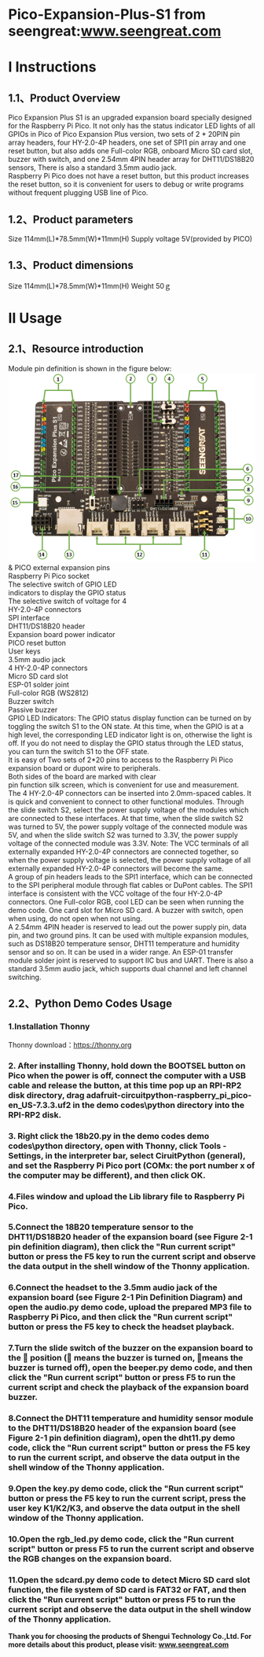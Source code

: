 Pico-Expansion-Plus-S1 from seengreat:www.seengreat.com
 =======================================
# Ⅰ  Instructions
## 1.1、Product Overview
Pico Expansion Plus S1 is an upgraded expansion board specially designed for the Raspberry Pi Pico. It not only has the status indicator LED lights of all GPIOs in Pico of Pico Expansion Plus version, two sets of 2 * 20PIN pin array headers, four HY-2.0-4P headers, one set of SPI1 pin array and one reset button, but also adds one Full-color RGB, onboard Micro SD card slot, buzzer with switch, and one 2.54mm 4PIN header array for DHT11/DS18B20 sensors, There is also a standard 3.5mm audio jack.<br>
Raspberry Pi Pico does not have a reset button, but this product increases the reset button, so it is convenient for users to debug or write programs without frequent plugging USB line of Pico.<br>
## 1.2、Product parameters
Size	114mm(L)*78.5mm(W)*11mm(H)
Supply voltage	5V(provided by PICO)

## 1.3、Product dimensions
Size	114mm(L)*78.5mm(W)*11mm(H)
Weight	50ｇ
# Ⅱ  Usage
## 2.1、Resource introduction
 Module pin definition is shown in the figure below:<br>
![image](https://github.com/seengreat/Pico-Expansion-Plus-S1/blob/main/Pico%20Expnsion%20PLUS%20S1.png)
& PICO external expansion pins<br>
 Raspberry Pi Pico socket<br>
 The selective switch of GPIO LED<br>
 indicators to display the GPIO status<br>
 The selective switch of voltage for 4<br>
    HY-2.0-4P connectors<br>
 SPI interface<br>
 DHT11/DS18B20 header<br>
 Expansion board power indicator<br>
 PICO reset button<br>
 User keys<br>
 3.5mm audio jack<br>
 4 HY-2.0-4P connectors<br>
 Micro SD card slot<br>
 ESP-01 solder joint<br>
 Full-color RGB (WS2812)<br>
 Buzzer switch<br>
 Passive buzzer<br>
GPIO LED Indicators: The GPIO status display function can be turned on by toggling the switch S1 to the ON state. At this time, when the GPIO is at a high level, the corresponding LED indicator light is on, otherwise the light is off. If you do not need to display the GPIO status through the LED status, you can turn the switch S1 to the OFF state.<br>
It is easy of Two sets of 2*20 pins to access to the Raspberry Pi Pico expansion board or dupont wire to peripherals. <br>Both sides of the board are marked with clear<br>
pin function silk screen, which is convenient for use and measurement.<br>
The 4 HY-2.0-4P connectors can be inserted into 2.0mm-spaced cables. It is quick and convenient to connect to other functional modules. Through the slide switch S2, select the power supply voltage of the modules which are connected to these interfaces. At that time, when the slide switch S2 was turned to 5V, the power supply voltage of the connected module was 5V, and when the slide switch S2 was turned to 3.3V, the power supply voltage of the connected module was 3.3V. Note: The VCC terminals of all externally expanded HY-2.0-4P connectors are connected together, so when the power supply voltage is selected, the power supply voltage of all externally expanded HY-2.0-4P connectors will become the same.<br>
A group of pin headers leads to the SPI1 interface, which can be connected to the SPI peripheral module through flat cables or DuPont cables. The SPI1 interface is consistent with the VCC voltage of the four HY-2.0-4P connectors. One Full-color RGB, cool LED can be seen when running the demo code. One card slot for Micro SD card. A buzzer with switch, open when using, do not open when not using.<br>
A 2.54mm 4PIN header is reserved to lead out the power supply pin, data pin, and two ground pins. It can be used with multiple expansion modules, such as DS18B20 temperature sensor, DHT11 temperature and humidity sensor and so on. It can be used in a wider range. An ESP-01 transfer module solder joint is reserved to support IIC bus and UART. There is also a standard 3.5mm audio jack, which supports dual channel and left channel switching.<br>
## 2.2、Python Demo Codes Usage
### 1.Installation Thonny
Thonny download：https://thonny.org<br>
### 2.  After installing Thonny, hold down the BOOTSEL button on Pico when the power is off, connect the computer with a USB cable and release the button, at this time pop up an RPI-RP2 disk directory, drag adafruit-circuitpython-raspberry_pi_pico-en_US-7.3.3.uf2 in the demo codes\python directory into the RPI-RP2 disk.
### 3.  Right click the 18b20.py in the demo codes demo codes\python directory, open with Thonny, click Tools - Settings, in the interpreter bar, select CiruitPython (general), and set the Raspberry Pi Pico port (COMx: the port number x of the computer may be different), and then click OK.
### 4.Files window and upload the Lib library file to Raspberry Pi Pico.
### 5.Connect the 18B20 temperature sensor to the DHT11/DS18B20 header of the expansion board (see Figure 2-1 pin definition diagram), then click the "Run current script" button or press the F5 key to run the current script and observe the data output in the shell window of the Thonny application.
### 6.Connect the headset to the 3.5mm audio jack of the expansion board (see Figure 2-1 Pin Definition Diagram) and open the audio.py demo code, upload the prepared MP3 file to Raspberry Pi Pico, and then click the "Run current script" button or press the F5 key to check the headset playback.
### 7.Turn the slide switch of the buzzer on the expansion board to the  position ( means the buzzer is turned on, means the buzzer is turned off), open the beeper.py demo code, and then click the "Run current script" button or press F5 to run the current script and check the playback of the expansion board buzzer.
### 8.Connect the DHT11 temperature and humidity sensor module to the DHT11/DS18B20 header of the expansion board (see Figure 2-1 pin definition diagram), open the dht11.py demo code, click the "Run current script" button or press the F5 key to run the current script, and observe the data output in the shell window of the Thonny application.
### 9.Open the key.py demo code, click the "Run current script" button or press the F5 key to run the current script, press the user key K1/K2/K3, and observe the data output in the shell window of the Thonny application.
### 10.Open the rgb_led.py demo code, click the "Run current script" button or press F5 to run the current script and observe the RGB changes on the expansion board.
### 11.Open the sdcard.py demo code to detect Micro SD card slot function, the file system of SD card is FAT32 or FAT, and then click the "Run current script" button or press F5 to run the current script and observe the data output in the shell window of the Thonny application.<br>

__Thank you for choosing the products of Shengui Technology Co.,Ltd. For more details about this product, please visit:
www.seengreat.com__

